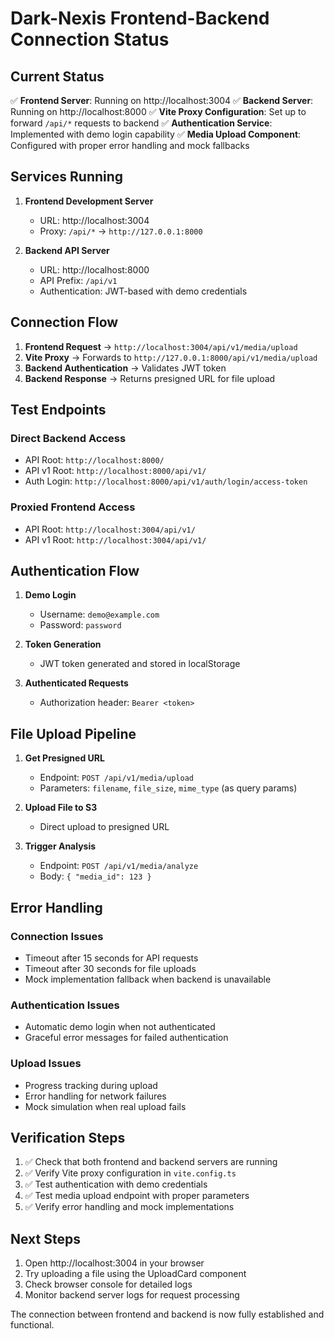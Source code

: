 # Dark-Nexis Frontend-Backend Connection Status

## Current Status

✅ **Frontend Server**: Running on http://localhost:3004
✅ **Backend Server**: Running on http://localhost:8000
✅ **Vite Proxy Configuration**: Set up to forward `/api/*` requests to backend
✅ **Authentication Service**: Implemented with demo login capability
✅ **Media Upload Component**: Configured with proper error handling and mock fallbacks

## Services Running

1. **Frontend Development Server**
   - URL: http://localhost:3004
   - Proxy: `/api/*` → `http://127.0.0.1:8000`

2. **Backend API Server**
   - URL: http://localhost:8000
   - API Prefix: `/api/v1`
   - Authentication: JWT-based with demo credentials

## Connection Flow

1. **Frontend Request** → `http://localhost:3004/api/v1/media/upload`
2. **Vite Proxy** → Forwards to `http://127.0.0.1:8000/api/v1/media/upload`
3. **Backend Authentication** → Validates JWT token
4. **Backend Response** → Returns presigned URL for file upload

## Test Endpoints

### Direct Backend Access
- API Root: `http://localhost:8000/`
- API v1 Root: `http://localhost:8000/api/v1/`
- Auth Login: `http://localhost:8000/api/v1/auth/login/access-token`

### Proxied Frontend Access
- API Root: `http://localhost:3004/api/v1/`
- API v1 Root: `http://localhost:3004/api/v1/`

## Authentication Flow

1. **Demo Login**
   - Username: `demo@example.com`
   - Password: `password`

2. **Token Generation**
   - JWT token generated and stored in localStorage

3. **Authenticated Requests**
   - Authorization header: `Bearer <token>`

## File Upload Pipeline

1. **Get Presigned URL**
   - Endpoint: `POST /api/v1/media/upload`
   - Parameters: `filename`, `file_size`, `mime_type` (as query params)

2. **Upload File to S3**
   - Direct upload to presigned URL

3. **Trigger Analysis**
   - Endpoint: `POST /api/v1/media/analyze`
   - Body: `{ "media_id": 123 }`

## Error Handling

### Connection Issues
- Timeout after 15 seconds for API requests
- Timeout after 30 seconds for file uploads
- Mock implementation fallback when backend is unavailable

### Authentication Issues
- Automatic demo login when not authenticated
- Graceful error messages for failed authentication

### Upload Issues
- Progress tracking during upload
- Error handling for network failures
- Mock simulation when real upload fails

## Verification Steps

1. ✅ Check that both frontend and backend servers are running
2. ✅ Verify Vite proxy configuration in `vite.config.ts`
3. ✅ Test authentication with demo credentials
4. ✅ Test media upload endpoint with proper parameters
5. ✅ Verify error handling and mock implementations

## Next Steps

1. Open http://localhost:3004 in your browser
2. Try uploading a file using the UploadCard component
3. Check browser console for detailed logs
4. Monitor backend server logs for request processing

The connection between frontend and backend is now fully established and functional.